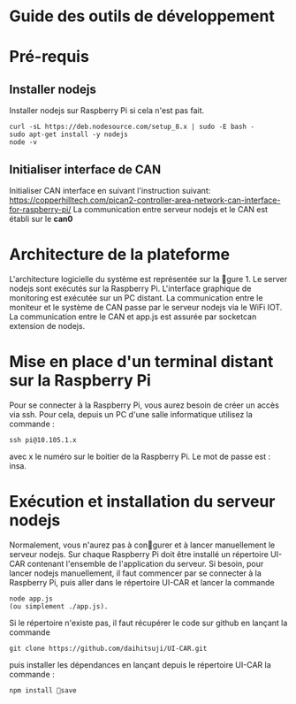 # Guide des outils de développement

# Pré-requis

## Installer nodejs
Installer nodejs sur Raspberry Pi si cela n'est pas fait.

```
curl -sL https://deb.nodesource.com/setup_8.x | sudo -E bash -
sudo apt-get install -y nodejs
node -v
```

## Initialiser interface de CAN
Initialiser CAN interface en suivant l'instruction suivant:
https://copperhilltech.com/pican2-controller-area-network-can-interface-for-raspberry-pi/
La communication entre serveur nodejs et le CAN est établi sur le **can0**

# Architecture de la plateforme
L'architecture logicielle du système est représentée sur la gure 1. Le server nodejs sont
exécutés sur la Raspberry Pi. L'interface graphique de monitoring est exécutée sur un PC
distant. La communication entre le moniteur et le système de CAN passe par le serveur nodejs
via le WiFi IOT. La communication entre le CAN et app.js est assurée par socketcan extension
de nodejs.

# Mise en place d'un terminal distant sur la Raspberry Pi
Pour se connecter à la Raspberry Pi, vous aurez besoin de créer un accès via ssh. Pour cela,
depuis un PC d'une salle informatique utilisez la commande :

```
ssh pi@10.105.1.x
```

avec x le numéro sur le boitier de la Raspberry Pi.
Le mot de passe est : insa.

# Exécution et installation du serveur nodejs
Normalement, vous n'aurez pas à congurer et à lancer manuellement le serveur nodejs.
Sur chaque Raspberry Pi doit être installé un répertoire UI-CAR contenant l'ensemble de
l'application du serveur. Si besoin, pour lancer nodejs manuellement, il faut commencer par
se connecter à la Raspberry Pi, puis aller dans le répertoire UI-CAR et lancer la commande

```
node app.js
(ou simplement ./app.js).
```

Si le répertoire n'existe pas, il faut récupérer le code sur github en lançant la commande

```
git clone https://github.com/daihitsuji/UI-CAR.git
```

puis installer les dépendances en lançant depuis le répertoire UI-CAR la commande :

```
npm install save
```



